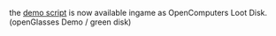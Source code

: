 the [demo script](https://github.com/ben-mkiv/OCGlasses/tree/MC1.10.2/src/main/resources/assets/openglasses/loot/ocglasses) is now available ingame as OpenComputers Loot Disk. (openGlasses Demo / green disk)